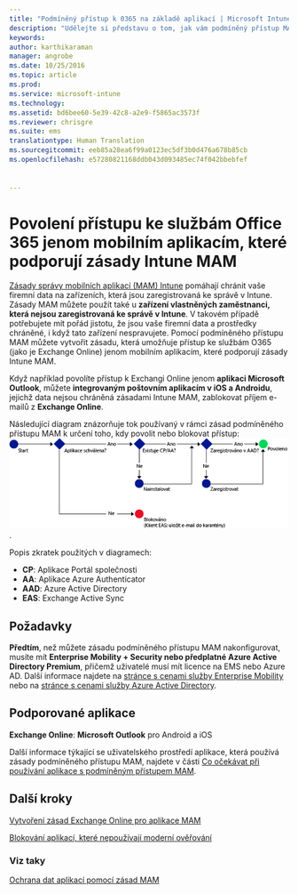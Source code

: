 ```yaml
---
title: "Podmíněný přístup k 0365 na základě aplikací | Microsoft Intune"
description: "Udělejte si představu o tom, jak vám podmíněný přístup MAM pomůže určit, které aplikace mají přístup ke službám O365."
keywords: 
author: karthikaraman
manager: angrobe
ms.date: 10/25/2016
ms.topic: article
ms.prod: 
ms.service: microsoft-intune
ms.technology: 
ms.assetid: bd6bee60-5e39-42c8-a2e9-f5865ac3573f
ms.reviewer: chrisgre
ms.suite: ems
translationtype: Human Translation
ms.sourcegitcommit: eeb85a28ea6f99a0123ec5df3b0d476a678b85cb
ms.openlocfilehash: e57280821168ddb043d093485ec74f042bbebfef


---
```


# Povolení přístupu ke službám Office 365 jenom mobilním aplikacím, které podporují zásady Intune MAM
[Zásady správy mobilních aplikací (MAM) Intune](protect-apps-and-data-with-microsoft-intune.md) pomáhají chránit vaše firemní data na zařízeních, která jsou zaregistrovaná ke správě v Intune. Zásady MAM můžete použít také u **zařízení vlastněných zaměstnanci, která nejsou zaregistrovaná ke správě v Intune**.  V takovém případě potřebujete mít pořád jistotu, že jsou vaše firemní data a prostředky chráněné, i když tato zařízení nespravujete. Pomocí podmíněného přístupu MAM můžete vytvořit zásadu, která umožňuje přístup ke službám O365 (jako je Exchange Online) jenom mobilním aplikacím, které podporují zásady Intune MAM.

Když například povolíte přístup k Exchangi Online jenom **aplikaci Microsoft Outlook**, můžete **integrovaným poštovním aplikacím v iOS a Androidu**, jejichž data nejsou chráněná zásadami Intune MAM, zablokovat příjem e-mailů z **Exchange Online**.

Následující diagram znázorňuje tok používaný v rámci zásad podmíněného přístupu MAM k určení toho, kdy povolit nebo blokovat přístup: ![Diagram, který zobrazuje různá kritéria k určení, jestli se má povolit nebo blokovat přístup ](../media/mam-ca-decision-flow_simple.png).

Popis zkratek použitých v diagramech:
* **CP**: Aplikace Portál společnosti
* **AA**: Aplikace Azure Authenticator
* **AAD**: Azure Active Directory
* **EAS**: Exchange Active Sync

## Požadavky
**Předtím**, než můžete zásadu podmíněného přístupu MAM nakonfigurovat, musíte mít **Enterprise Mobility + Security nebo předplatné Azure Active Directory Premium**, přičemž uživatelé musí mít licence na EMS nebo Azure AD. Další informace najdete na [stránce s cenami služby Enterprise Mobility](https://www.microsoft.com/en-us/cloud-platform/enterprise-mobility-pricing) nebo na [stránce s cenami služby Azure Active Directory](https://azure.microsoft.com/en-us/pricing/details/active-directory/).


## Podporované aplikace
**Exchange Online**: **Microsoft Outlook** pro Android a iOS

Další informace týkající se uživatelského prostředí aplikace, která používá zásady podmíněného přístupu MAM, najdete v části [Co očekávat při používání aplikace s podmíněným přístupem MAM](use-apps-with-mam-ca.md).


## Další kroky
[Vytvoření zásad Exchange Online pro aplikace MAM](mam-ca-for-exchange-online.md)

[Blokování aplikací, které nepoužívají moderní ověřování](block-apps-with-no-modern-authentication.md)

### Viz taky

[Ochrana dat aplikací pomocí zásad MAM](protect-app-data-using-mobile-app-management-policies-with-microsoft-intune.md)



<!--HONumber=Oct16_HO4-->


